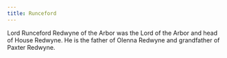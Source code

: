 ```yaml
---
title: Runceford
---
```


Lord Runceford Redwyne of the Arbor was the Lord of the Arbor and head of House Redwyne. He is the father of Olenna Redwyne and grandfather of Paxter Redwyne.


